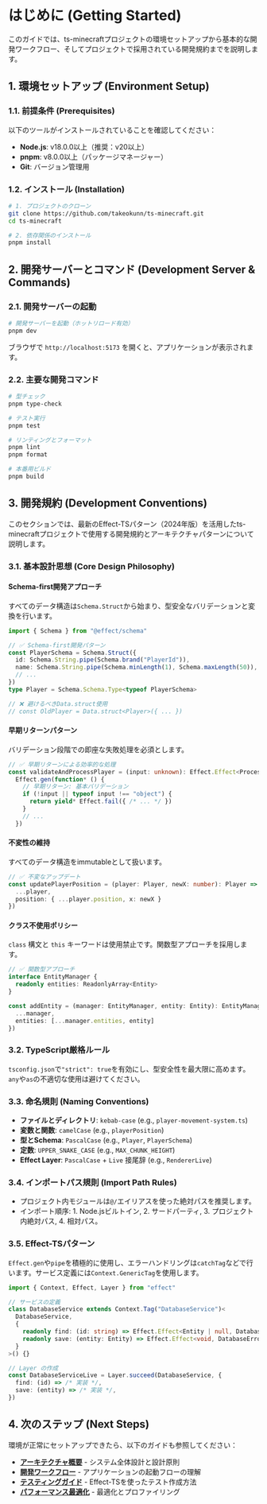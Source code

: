 # はじめに (Getting Started)

このガイドでは、ts-minecraftプロジェクトの環境セットアップから基本的な開発ワークフロー、そしてプロジェクトで採用されている開発規約までを説明します。

## 1. 環境セットアップ (Environment Setup)

### 1.1. 前提条件 (Prerequisites)

以下のツールがインストールされていることを確認してください：

- **Node.js**: v18.0.0以上（推奨：v20以上）
- **pnpm**: v8.0.0以上（パッケージマネージャー）
- **Git**: バージョン管理用

### 1.2. インストール (Installation)

```bash
# 1. プロジェクトのクローン
git clone https://github.com/takeokunn/ts-minecraft.git
cd ts-minecraft

# 2. 依存関係のインストール
pnpm install
```

## 2. 開発サーバーとコマンド (Development Server & Commands)

### 2.1. 開発サーバーの起動

```bash
# 開発サーバーを起動（ホットリロード有効）
pnpm dev
```
ブラウザで `http://localhost:5173` を開くと、アプリケーションが表示されます。

### 2.2. 主要な開発コマンド

```bash
# 型チェック
pnpm type-check

# テスト実行
pnpm test

# リンティングとフォーマット
pnpm lint
pnpm format

# 本番用ビルド
pnpm build
```

## 3. 開発規約 (Development Conventions)

このセクションでは、最新のEffect-TSパターン（2024年版）を活用したts-minecraftプロジェクトで使用する開発規約とアーキテクチャパターンについて説明します。

### 3.1. 基本設計思想 (Core Design Philosophy)

#### Schema-first開発アプローチ
すべてのデータ構造は`Schema.Struct`から始まり、型安全なバリデーションと変換を行います。

```typescript
import { Schema } from "@effect/schema"

// ✅ Schema-first開発パターン
const PlayerSchema = Schema.Struct({
  id: Schema.String.pipe(Schema.brand("PlayerId")),
  name: Schema.String.pipe(Schema.minLength(1), Schema.maxLength(50)),
  // ...
})
type Player = Schema.Schema.Type<typeof PlayerSchema>

// ❌ 避けるべきData.struct使用
// const OldPlayer = Data.struct<Player>({ ... })
```

#### 早期リターンパターン
バリデーション段階での即座な失敗処理を必須とします。

```typescript
// ✅ 早期リターンによる効率的な処理
const validateAndProcessPlayer = (input: unknown): Effect.Effect<ProcessedPlayer, ValidationError> =>
  Effect.gen(function* () {
    // 早期リターン: 基本バリデーション
    if (!input || typeof input !== "object") {
      return yield* Effect.fail({ /* ... */ })
    }
    // ...
  })
```

#### 不変性の維持
すべてのデータ構造をimmutableとして扱います。

```typescript
// ✅ 不変なアップデート
const updatePlayerPosition = (player: Player, newX: number): Player => ({
  ...player,
  position: { ...player.position, x: newX }
})
```

#### クラス不使用ポリシー
`class` 構文と `this` キーワードは使用禁止です。関数型アプローチを採用します。

```typescript
// ✅ 関数型アプローチ
interface EntityManager {
  readonly entities: ReadonlyArray<Entity>
}

const addEntity = (manager: EntityManager, entity: Entity): EntityManager => ({
  ...manager,
  entities: [...manager.entities, entity]
})
```

### 3.2. TypeScript厳格ルール
`tsconfig.json`で`"strict": true`を有効にし、型安全性を最大限に高めます。`any`や`as`の不適切な使用は避けてください。

### 3.3. 命名規則 (Naming Conventions)
- **ファイルとディレクトリ**: `kebab-case` (e.g., `player-movement-system.ts`)
- **変数と関数**: `camelCase` (e.g., `playerPosition`)
- **型とSchema**: `PascalCase` (e.g., `Player`, `PlayerSchema`)
- **定数**: `UPPER_SNAKE_CASE` (e.g., `MAX_CHUNK_HEIGHT`)
- **Effect Layer**: `PascalCase` + `Live` 接尾辞 (e.g., `RendererLive`)

### 3.4. インポートパス規則 (Import Path Rules)
- プロジェクト内モジュールは`@/`エイリアスを使った絶対パスを推奨します。
- インポート順序: 1. Node.jsビルトイン, 2. サードパーティ, 3. プロジェクト内絶対パス, 4. 相対パス。

### 3.5. Effect-TSパターン
`Effect.gen`や`pipe`を積極的に使用し、エラーハンドリングは`catchTag`などで行います。サービス定義には`Context.GenericTag`を使用します。

```typescript
import { Context, Effect, Layer } from "effect"

// サービスの定義
class DatabaseService extends Context.Tag("DatabaseService")<
  DatabaseService,
  {
    readonly find: (id: string) => Effect.Effect<Entity | null, DatabaseError>
    readonly save: (entity: Entity) => Effect.Effect<void, DatabaseError>
  }
>() {}

// Layer の作成
const DatabaseServiceLive = Layer.succeed(DatabaseService, {
  find: (id) => /* 実装 */,
  save: (entity) => /* 実装 */,
})
```

## 4. 次のステップ (Next Steps)

環境が正常にセットアップできたら、以下のガイドも参照してください：

- [**アーキテクチャ概要**](../01-architecture/00-overview.md) - システム全体設計と設計原則
- [**開発ワークフロー**](../02-guides/01-development-workflow.md) - アプリケーションの起動フローの理解
- [**テスティングガイド**](../02-guides/02-testing.md) - Effect-TSを使ったテスト作成方法
- [**パフォーマンス最適化**](../02-guides/03-performance-optimization.md) - 最適化とプロファイリング
